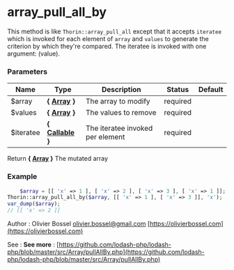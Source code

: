 # array_pull_all_by

This method is like `Thorin::array_pull_all` except that it accepts `iteratee` which is
invoked for each element of `array` and `values` to generate the criterion
by which they're compared. The iteratee is invoked with one argument: (value).



### Parameters
Name  |  Type  |  Description  |  Status  |  Default
------------  |  ------------  |  ------------  |  ------------  |  ------------
$array  |  **{ [Array](http://php.net/manual/en/language.types.array.php) }**  |  The array to modify  |  required  |
$values  |  **{ [Array](http://php.net/manual/en/language.types.array.php) }**  |  The values to remove  |  required  |
$iteratee  |  **{ [Callable](http://php.net/manual/en/language.types.callable.php) }**  |  The iteratee invoked per element  |  required  |

Return **{ [Array](http://php.net/manual/en/language.types.array.php) }** The mutated array

### Example
```php
	$array = [[ 'x' => 1 ], [ 'x' => 2 ], [ 'x' => 3 ], [ 'x' => 1 ]];
Thorin::array_pull_all_by($array, [[ 'x' => 1 ], [ 'x' => 3 ]], 'x');
var_dump($array);
// [[ 'x' => 2 ]]
```
Author : Olivier Bossel [olivier.bossel@gmail.com](mailto:olivier.bossel@gmail.com) [https://olivierbossel.com](https://olivierbossel.com)

See : **See more** : [https://github.com/lodash-php/lodash-php/blob/master/src/Array/pullAllBy.php](https://github.com/lodash-php/lodash-php/blob/master/src/Array/pullAllBy.php)
